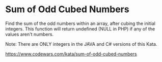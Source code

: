 # Sum of Odd Cubed Numbers

Find the sum of the odd numbers within an array, after cubing the initial integers. This function will return undefined (NULL in PHP) if any of the values aren't numbers.

Note: There are ONLY integers in the JAVA and C# versions of this Kata.

https://www.codewars.com/kata/sum-of-odd-cubed-numbers
